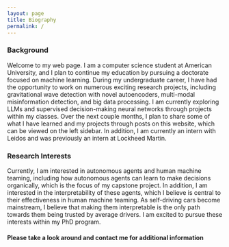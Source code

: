 ```yaml
---
layout: page
title: Biography
permalink: /
---
```


### Background
Welcome to my web page.  I am a computer science student at American University, and I plan to continue my education by pursuing a doctorate focused on machine learning.  During my undergraduate career, I have had the opportunity to work on numerous exciting research projects, including gravitational wave detection with novel autoencoders, multi-modal misinformation detection, and big data processing.  I am currently exploring LLMs and supervised decision-making neural networks through projects within my classes.  Over the next couple months, I plan to share some of what I have learned and my projects through posts on this website, which can be viewed on the left sidebar.  In addition, I am currently an intern with Leidos and was previously an intern at Lockheed Martin.

### Research Interests
Currently, I am interested in autonomous agents and human machine teaming, including how autonomous agents can learn to make decisions organically, which is the focus of my capstone project.  In addition, I am interested in the interpretability of these agents, which I believe is central to their effectiveness in human machine teaming.  As self-driving cars become mainstream, I believe that making them interpretable is the only path towards them being trusted by average drivers.  I am excited to pursue these interests within my PhD program.

#### Please take a look around and contact me for additional information